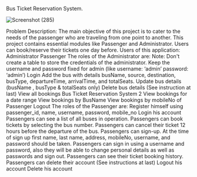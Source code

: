 Bus Ticket Reservation System.


![Screenshot (285)](https://user-images.githubusercontent.com/112753764/229438307-f6456f81-6756-4f9a-84e6-abfcedb22440.png)


Problem Description:
The main objective of this project is to cater to the needs of the passenger who are
traveling from one point to another. This project contains essential modules like
Passenger and Administrator. Users can book/reserve their tickets one day before.
Users of this application:
Administrator
Passenger
The roles of the Administrator are:
Note: Don't create a table to store the credentials of the administrator. Keep the
username and password fixed for admin (like username: ‘admin’ password: ‘admin’)
Login
Add the bus with details busName, source, destination, busType, departureTime,
arrivalTime, and totalSeats.
Update bus details (busName , busType & totalSeats only)
Delete bus details (See instruction at last)
View all bookings
Bus Ticket Reservation System 2
View bookings for a date range
View bookings by BusName
View bookings by mobileNo of Passenger
Logout
The roles of the Passenger are:
Register himself using passenger_id, name, username, password, mobile_no
Login his account
Passengers can see a list of all buses in operation.
Passengers can book tickets by selecting the bus number.
Passengers can cancel their ticket 12 hours before the departure of the bus.
Passengers can sign-up. At the time of sign up first name, last name, address,
mobileNo, username, and password should be taken.
Passengers can sign in using a username and password, also they will be able to
change personal details as well as passwords and sign out.
Passengers can see their ticket booking history.
Passengers can delete their account (See instructions at last)
Logout his account
Delete his account
